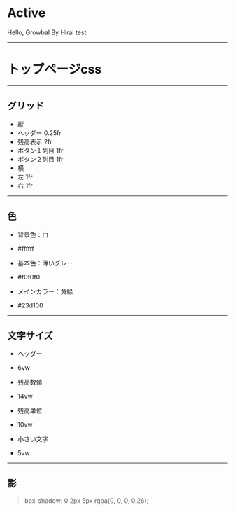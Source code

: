 # Active
Hello, Growbal By Hirai
test

---

# トップページcss

---
## グリッド
 - 縦
  - ヘッダー
   0.25fr
  - 残高表示
   2fr
  - ボタン１列目
   1fr
  - ボタン２列目
   1fr
 - 横
  - 左
   1fr
  - 右
   1fr

---

## 色
 - 背景色：白
  - #ffffff

 - 基本色：薄いグレー
  - #f0f0f0
  

 - メインカラー：黄緑
  - #23d100

---

## 文字サイズ
 - ヘッダー
  - 6vw

 - 残高数値
  - 14vw

 - 残高単位
  - 10vw

 - 小さい文字
  - 5vw

---

## 影
 >box-shadow: 0 2px 5px rgba(0, 0, 0, 0.26);